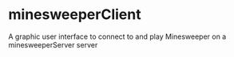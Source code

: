 # minesweeperClient
A graphic user interface to connect to and play Minesweeper on a minesweeperServer server 
